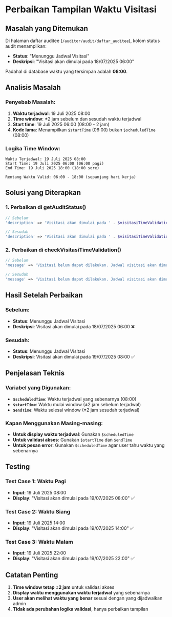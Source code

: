 # Perbaikan Tampilan Waktu Visitasi

## Masalah yang Ditemukan

Di halaman daftar auditee (`/auditor/audit/daftar_auditee`), kolom status audit menampilkan:
- **Status**: "Menunggu Jadwal Visitasi"
- **Deskripsi**: "Visitasi akan dimulai pada 18/07/2025 06:00"

Padahal di database waktu yang tersimpan adalah **08:00**.

## Analisis Masalah

### Penyebab Masalah:
1. **Waktu terjadwal**: 19 Juli 2025 08:00
2. **Time window**: ±2 jam sebelum dan sesudah waktu terjadwal
3. **Start time**: 19 Juli 2025 06:00 (08:00 - 2 jam)
4. **Kode lama**: Menampilkan `$startTime` (06:00) bukan `$scheduledTime` (08:00)

### Logika Time Window:
```
Waktu Terjadwal: 19 Juli 2025 08:00
Start Time: 19 Juli 2025 06:00 (06:00 pagi)
End Time: 19 Juli 2025 18:00 (18:00 sore)

Rentang Waktu Valid: 06:00 - 18:00 (sepanjang hari kerja)
```

## Solusi yang Diterapkan

### 1. Perbaikan di getAuditStatus()
```php
// Sebelum
'description' => 'Visitasi akan dimulai pada ' . $visitasiTimeValidation['start_time']

// Sesudah
'description' => 'Visitasi akan dimulai pada ' . $visitasiTimeValidation['scheduled_time']
```

### 2. Perbaikan di checkVisitasiTimeValidation()
```php
// Sebelum
'message' => 'Visitasi belum dapat dilakukan. Jadwal visitasi akan dimulai pada ' . $startTime->format('d/m/Y H:i'),

// Sesudah
'message' => 'Visitasi belum dapat dilakukan. Jadwal visitasi akan dimulai pada ' . $scheduledTime->format('d/m/Y H:i'),
```

## Hasil Setelah Perbaikan

### Sebelum:
- **Status**: Menunggu Jadwal Visitasi
- **Deskripsi**: Visitasi akan dimulai pada 18/07/2025 06:00 ❌

### Sesudah:
- **Status**: Menunggu Jadwal Visitasi
- **Deskripsi**: Visitasi akan dimulai pada 19/07/2025 08:00 ✅

## Penjelasan Teknis

### Variabel yang Digunakan:
- **`$scheduledTime`**: Waktu terjadwal yang sebenarnya (08:00)
- **`$startTime`**: Waktu mulai window (±2 jam sebelum terjadwal)
- **`$endTime`**: Waktu selesai window (±2 jam sesudah terjadwal)

### Kapan Menggunakan Masing-masing:
- **Untuk display waktu terjadwal**: Gunakan `$scheduledTime`
- **Untuk validasi akses**: Gunakan `$startTime` dan `$endTime`
- **Untuk pesan error**: Gunakan `$scheduledTime` agar user tahu waktu yang sebenarnya

## Testing

### Test Case 1: Waktu Pagi
- **Input**: 19 Juli 2025 08:00
- **Display**: "Visitasi akan dimulai pada 19/07/2025 08:00" ✅

### Test Case 2: Waktu Siang
- **Input**: 19 Juli 2025 14:00
- **Display**: "Visitasi akan dimulai pada 19/07/2025 14:00" ✅

### Test Case 3: Waktu Malam
- **Input**: 19 Juli 2025 22:00
- **Display**: "Visitasi akan dimulai pada 19/07/2025 22:00" ✅

## Catatan Penting

1. **Time window tetap ±2 jam** untuk validasi akses
2. **Display waktu menggunakan waktu terjadwal** yang sebenarnya
3. **User akan melihat waktu yang benar** sesuai dengan yang dijadwalkan admin
4. **Tidak ada perubahan logika validasi**, hanya perbaikan tampilan 
